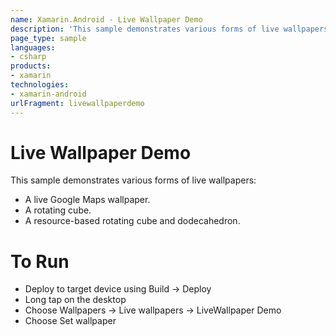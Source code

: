```yaml
---
name: Xamarin.Android - Live Wallpaper Demo
description: 'This sample demonstrates various forms of live wallpapers: A live Google Maps wallpaper. A rotating cube. A resource-based rotating cube and...'
page_type: sample
languages:
- csharp
products:
- xamarin
technologies:
- xamarin-android
urlFragment: livewallpaperdemo
---
```

# Live Wallpaper Demo

This sample demonstrates various forms of live wallpapers:

* A live Google Maps wallpaper.
* A rotating cube.
* A resource-based rotating cube and dodecahedron.

# To Run

* Deploy to target device using Build -> Deploy
* Long tap on the desktop
* Choose Wallpapers -> Live wallpapers -> LiveWallpaper Demo
* Choose Set wallpaper
